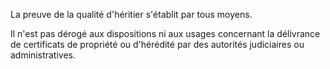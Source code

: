   
 La preuve de la qualité d'héritier s'établit par tous moyens.  

  
 Il n'est pas dérogé aux dispositions ni aux usages concernant la délivrance de certificats de propriété ou d'hérédité par des autorités judiciaires ou administratives.  
